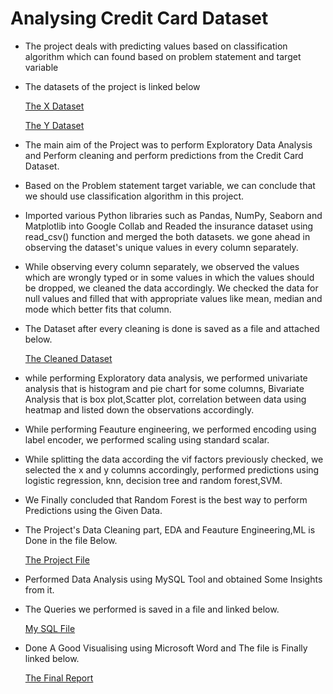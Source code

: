 # Analysing Credit Card Dataset

- The project deals with predicting values based on classification algorithm which can found based on problem statement and target variable

- The datasets of the project is linked below

  [The X Dataset](https://github.com/ukishore33/Analysing-Credit-Card-Dataset/blob/main/Credit_card.csv)

  [The Y Dataset](https://github.com/ukishore33/Analysing-Credit-Card-Dataset/blob/main/Credit_card_label.csv)

- The main aim of the Project was to perform Exploratory Data Analysis and Perform cleaning and perform predictions from the Credit Card Dataset.

- Based on the Problem statement target variable, we can conclude that we should use classification algorithm in this project.

- Imported various Python libraries such as Pandas, NumPy, Seaborn and Matplotlib into Google Collab and Readed the insurance dataset using read_csv() function and merged the both datasets. we gone ahead in observing the dataset's unique values in every column separately.

- While observing every column separately, we observed the values which are wrongly typed or in some values in which the values should be dropped, we cleaned the data accordingly. We checked the data for null values and filled that with appropriate values like mean, median and mode which better fits that column.

- The Dataset after every cleaning is done is saved as a file and attached below.

  [The Cleaned Dataset](https://github.com/ukishore33/Analysing-Credit-Card-Dataset/blob/main/Cleaned_dataset%20(1))

- while performing Exploratory data analysis, we performed univariate analysis that is histogram and pie chart for some columns, Bivariate Analysis that is box plot,Scatter plot, correlation between data using heatmap and listed down the observations accordingly.

- While performing Feauture engineering, we performed encoding using label encoder, we performed scaling using standard scalar.

- While splitting the data according the vif factors previously checked, we selected the x and y columns accordingly, performed predictions using logistic regression, knn, decision tree and random forest,SVM. 

- We Finally concluded that Random Forest is the best way to perform Predictions using the Given Data.

- The Project's Data Cleaning part, EDA and Feauture Engineering,ML is Done in the file Below.

  [The Project File ](https://github.com/ukishore33/Analysing-Credit-Card-Dataset/blob/main/Credit_Card_ML.ipynb)

- Performed Data Analysis using MySQL Tool and obtained Some Insights from it.

- The Queries we performed is saved in a file and linked below.

   [My SQL File](https://github.com/ukishore33/Analysing-Credit-Card-Dataset/blob/main/Credit_Card.sql)

- Done A Good Visualising using Microsoft Word and The file is Finally linked below.

   [The Final Report](https://github.com/ukishore33/Analysing-Credit-Card-Dataset/blob/main/Credit_Card_%20Report%20(1).docx)


  

